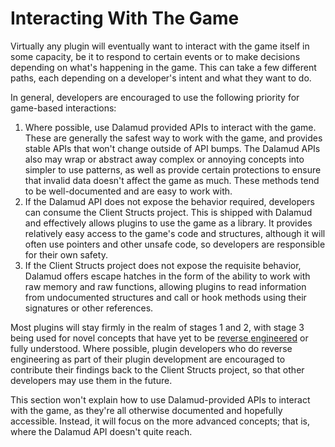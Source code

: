# Interacting With The Game

Virtually any plugin will eventually want to interact with the game itself in
some capacity, be it to respond to certain events or to make decisions depending
on what's happening in the game. This can take a few different paths, each
depending on a developer's intent and what they want to do.

In general, developers are encouraged to use the following priority for
game-based interactions:

1. Where possible, use Dalamud provided APIs to interact with the game. These
   are generally the safest way to work with the game, and provides stable APIs
   that won't change outside of API bumps. The Dalamud APIs also may wrap or
   abstract away complex or annoying concepts into simpler to use patterns, as
   well as provide certain protections to ensure that invalid data doesn't
   affect the game as much. These methods tend to be well-documented and are
   easy to work with.
2. If the Dalamud API does not expose the behavior required, developers can
   consume the Client Structs project. This is shipped with Dalamud and
   effectively allows plugins to use the game as a library. It provides
   relatively easy access to the game's code and structures, although it will
   often use pointers and other unsafe code, so developers are responsible for
   their own safety.
3. If the Client Structs project does not expose the requisite behavior, Dalamud
   offers escape hatches in the form of the ability to work with raw memory and
   raw functions, allowing plugins to read information from undocumented
   structures and call or hook methods using their signatures or other
   references.

Most plugins will stay firmly in the realm of stages 1 and 2, with stage 3 being
used for novel concepts that have yet to be
[reverse engineered](reverse-engineering/index.md) or fully understood. Where
possible, plugin developers who do reverse engineering as part of their plugin
development are encouraged to contribute their findings back to the Client
Structs project, so that other developers may use them in the future.

This section won't explain how to use Dalamud-provided APIs to interact with the
game, as they're all otherwise documented and hopefully accessible. Instead, it
will focus on the more advanced concepts; that is, where the Dalamud API doesn't
quite reach.
